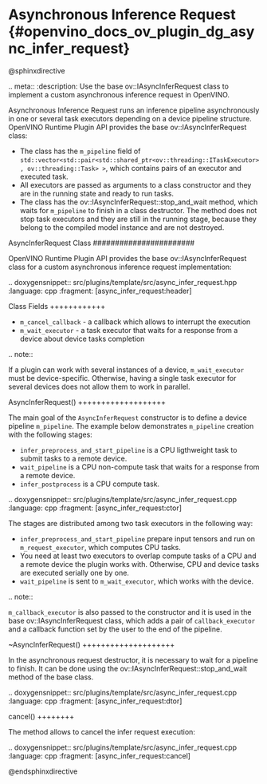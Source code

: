 # Asynchronous Inference Request {#openvino_docs_ov_plugin_dg_async_infer_request}

@sphinxdirective

.. meta::
   :description: Use the base ov::IAsyncInferRequest class to implement a custom asynchronous inference request in OpenVINO.

Asynchronous Inference Request runs an inference pipeline asynchronously in one or several task executors depending on a device pipeline structure.
OpenVINO Runtime Plugin API provides the base ov::IAsyncInferRequest class:

* The class has the ``m_pipeline`` field of ``std::vector<std::pair<std::shared_ptr<ov::threading::ITaskExecutor>, ov::threading::Task> >``, which contains pairs of an executor and executed task.
* All executors are passed as arguments to a class constructor and they are in the running state and ready to run tasks.
* The class has the ov::IAsyncInferRequest::stop_and_wait method, which waits for ``m_pipeline`` to finish in a class destructor. The method does not stop task executors and they are still in the running stage, because they belong to the compiled model instance and are not destroyed.

AsyncInferRequest Class
#######################

OpenVINO Runtime Plugin API provides the base ov::IAsyncInferRequest class for a custom asynchronous inference request implementation:

.. doxygensnippet:: src/plugins/template/src/async_infer_request.hpp
   :language: cpp
   :fragment: [async_infer_request:header]

Class Fields
++++++++++++

* ``m_cancel_callback`` - a callback which allows to interrupt the execution
* ``m_wait_executor`` - a task executor that waits for a response from a device about device tasks completion

.. note::  
   
   If a plugin can work with several instances of a device, ``m_wait_executor`` must be device-specific. Otherwise, having a single task executor for several devices does not allow them to work in parallel.

AsyncInferRequest()
+++++++++++++++++++

The main goal of the ``AsyncInferRequest`` constructor is to define a device pipeline ``m_pipeline``. The example below demonstrates ``m_pipeline`` creation with the following stages:

* ``infer_preprocess_and_start_pipeline`` is a CPU ligthweight task to submit tasks to a remote device.
* ``wait_pipeline`` is a CPU non-compute task that waits for a response from a remote device.
* ``infer_postprocess`` is a CPU compute task.

.. doxygensnippet:: src/plugins/template/src/async_infer_request.cpp
   :language: cpp
   :fragment: [async_infer_request:ctor]


The stages are distributed among two task executors in the following way:

* ``infer_preprocess_and_start_pipeline`` prepare input tensors and run on ``m_request_executor``, which computes CPU tasks.
* You need at least two executors to overlap compute tasks of a CPU and a remote device the plugin works with. Otherwise, CPU and device tasks are executed serially one by one.
* ``wait_pipeline`` is sent to ``m_wait_executor``, which works with the device.

.. note::  
   
   ``m_callback_executor`` is also passed to the constructor and it is used in the base ov::IAsyncInferRequest class, which adds a pair of ``callback_executor`` and a callback function set by the user to the end of the pipeline.

~AsyncInferRequest()
++++++++++++++++++++

In the asynchronous request destructor, it is necessary to wait for a pipeline to finish. It can be done using the ov::IAsyncInferRequest::stop_and_wait method of the base class.

.. doxygensnippet:: src/plugins/template/src/async_infer_request.cpp
   :language: cpp
   :fragment: [async_infer_request:dtor]

cancel()
++++++++

The method allows to cancel the infer request execution:

.. doxygensnippet:: src/plugins/template/src/async_infer_request.cpp
   :language: cpp
   :fragment: [async_infer_request:cancel]

@endsphinxdirective

